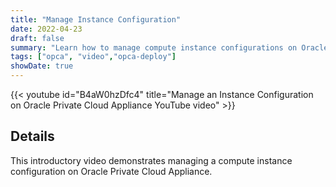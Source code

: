 ```yaml
---
title: "Manage Instance Configuration"
date: 2022-04-23
draft: false
summary: "Learn how to manage compute instance configurations on Oracle Private Cloud Applicance."
tags: ["opca", "video","opca-deploy"]
showDate: true
---
```


{{< youtube id="B4aW0hzDfc4" title="Manage an Instance Configuration on Oracle Private Cloud Appliance YouTube video" >}}

## Details

This introductory video demonstrates managing a compute instance configuration on Oracle Private Cloud Appliance.
